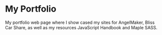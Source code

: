 # My Portfolio

My portfolio web page where I show cased my sites for AngelMaker, Bliss Car Share, as well as my resources JavaScript Handbook and Maple SASS.